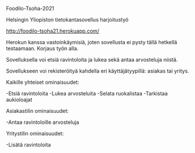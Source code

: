 Foodilo-Tsoha-2021


Helsingin Yliopiston tietokantasovellus harjoitustyö



http://foodilo-tsoha21.herokuapp.com/

Herokun kanssa vastoinkäymisiä, joten sovellusta ei pysty tällä hetkellä testaamaan. Korjaus työn alla.




Sovelluksella voi etsiä ravintoloita ja lukea sekä antaa arvosteluja niistä.

Sovellukseen voi rekisteröityä kahdella eri käyttäjätyypillä: asiakas tai yritys.


Kaikille yhteiset ominaisuudet:

-Etsiä ravintoloita
-Lukea arvosteluita
-Selata ruokalistaa
-Tarkistaa aukioloajat


Asiakastilin ominaisuudet:

-Antaa ravintoloille arvosteluja


Yritystilin ominaisuudet:

-Lisätä ravintoloita




